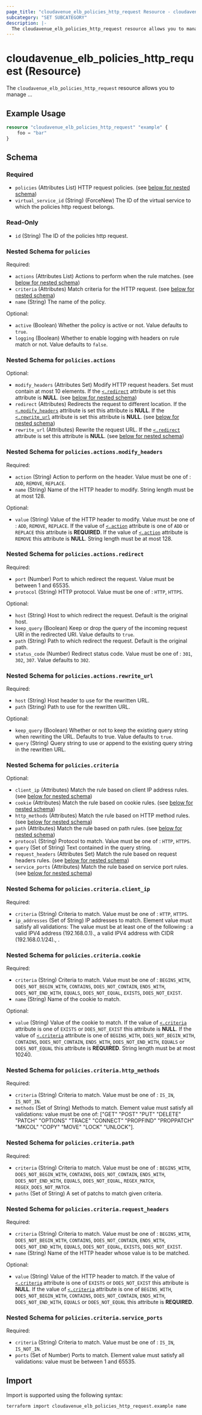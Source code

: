 ```yaml
---
page_title: "cloudavenue_elb_policies_http_request Resource - cloudavenue"
subcategory: "SET SUBCATEGORY"
description: |-
  The cloudavenue_elb_policies_http_request resource allows you to manage ...
---
```


# cloudavenue_elb_policies_http_request (Resource)

The `cloudavenue_elb_policies_http_request` resource allows you to manage ...

## Example Usage

```terraform
resource "cloudavenue_elb_policies_http_request" "example" {
    foo = "bar"
}
```

<!-- schema generated by tfplugindocs -->
## Schema

### Required

- `policies` (Attributes List) HTTP request policies. (see [below for nested schema](#nestedatt--policies))
- `virtual_service_id` (String) (ForceNew) The ID of the virtual service to which the policies http request belongs.

### Read-Only

- `id` (String) The ID of the policies http request.

<a id="nestedatt--policies"></a>
### Nested Schema for `policies`

Required:

- `actions` (Attributes List) Actions to perform when the rule matches. (see [below for nested schema](#nestedatt--policies--actions))
- `criteria` (Attributes) Match criteria for the HTTP request. (see [below for nested schema](#nestedatt--policies--criteria))
- `name` (String) The name of the policy.

Optional:

- `active` (Boolean) Whether the policy is active or not. Value defaults to `true`.
- `logging` (Boolean) Whether to enable logging with headers on rule match or not. Value defaults to `false`.

<a id="nestedatt--policies--actions"></a>
### Nested Schema for `policies.actions`

Optional:

- `modify_headers` (Attributes Set) Modify HTTP request headers. Set must contain at most 10 elements. If the [`<.redirect`](#<.redirect) attribute is set this attribute is **NULL**. (see [below for nested schema](#nestedatt--policies--actions--modify_headers))
- `redirect` (Attributes) Redirects the request to different location. If the [`<.modify_headers`](#<.modify_headers) attribute is set this attribute is **NULL**. If the [`<.rewrite_url`](#<.rewrite_url) attribute is set this attribute is **NULL**. (see [below for nested schema](#nestedatt--policies--actions--redirect))
- `rewrite_url` (Attributes) Rewrite the request URL. If the [`<.redirect`](#<.redirect) attribute is set this attribute is **NULL**. (see [below for nested schema](#nestedatt--policies--actions--rewrite_url))

<a id="nestedatt--policies--actions--modify_headers"></a>
### Nested Schema for `policies.actions.modify_headers`

Required:

- `action` (String) Action to perform on the header. Value must be one of : `ADD`, `REMOVE`, `REPLACE`.
- `name` (String) Name of the HTTP header to modify. String length must be at most 128.

Optional:

- `value` (String) Value of the HTTP header to modify. Value must be one of : `ADD`, `REMOVE`, `REPLACE`. If the value of [`<.action`](#<.action) attribute is one of `ADD` or `REPLACE` this attribute is **REQUIRED**. If the value of [`<.action`](#<.action) attribute is `REMOVE` this attribute is **NULL**. String length must be at most 128.


<a id="nestedatt--policies--actions--redirect"></a>
### Nested Schema for `policies.actions.redirect`

Required:

- `port` (Number) Port to which redirect the request. Value must be between 1 and 65535.
- `protocol` (String) HTTP protocol. Value must be one of : `HTTP`, `HTTPS`.

Optional:

- `host` (String) Host to which redirect the request. Default is the original host.
- `keep_query` (Boolean) Keep or drop the query of the incoming request URI in the redirected URI. Value defaults to `true`.
- `path` (String) Path to which redirect the request. Default is the original path.
- `status_code` (Number) Redirect status code. Value must be one of : `301`, `302`, `307`. Value defaults to `302`.


<a id="nestedatt--policies--actions--rewrite_url"></a>
### Nested Schema for `policies.actions.rewrite_url`

Required:

- `host` (String) Host header to use for the rewritten URL.
- `path` (String) Path to use for the rewritten URL.

Optional:

- `keep_query` (Boolean) Whether or not to keep the existing query string when rewriting the URL. Defaults to true. Value defaults to `true`.
- `query` (String) Query string to use or append to the existing query string in the rewritten URL.



<a id="nestedatt--policies--criteria"></a>
### Nested Schema for `policies.criteria`

Optional:

- `client_ip` (Attributes) Match the rule based on client IP address rules. (see [below for nested schema](#nestedatt--policies--criteria--client_ip))
- `cookie` (Attributes) Match the rule based on cookie rules. (see [below for nested schema](#nestedatt--policies--criteria--cookie))
- `http_methods` (Attributes) Match the rule based on HTTP method rules. (see [below for nested schema](#nestedatt--policies--criteria--http_methods))
- `path` (Attributes) Match the rule based on path rules. (see [below for nested schema](#nestedatt--policies--criteria--path))
- `protocol` (String) Protocol to match. Value must be one of : `HTTP`, `HTTPS`.
- `query` (Set of String) Text contained in the query string.
- `request_headers` (Attributes Set) Match the rule based on request headers rules. (see [below for nested schema](#nestedatt--policies--criteria--request_headers))
- `service_ports` (Attributes) Match the rule based on service port rules. (see [below for nested schema](#nestedatt--policies--criteria--service_ports))

<a id="nestedatt--policies--criteria--client_ip"></a>
### Nested Schema for `policies.criteria.client_ip`

Required:

- `criteria` (String) Criteria to match. Value must be one of : `HTTP`, `HTTPS`.
- `ip_addresses` (Set of String) IP addresses to match. Element value must satisfy all validations: The value must be at least one of the following :
a valid IPV4 address (192.168.0.1)., a valid IPV4 address with CIDR (192.168.0.1/24)., .


<a id="nestedatt--policies--criteria--cookie"></a>
### Nested Schema for `policies.criteria.cookie`

Required:

- `criteria` (String) Criteria to match. Value must be one of : `BEGINS_WITH`, `DOES_NOT_BEGIN_WITH`, `CONTAINS`, `DOES_NOT_CONTAIN`, `ENDS_WITH`, `DOES_NOT_END_WITH`, `EQUALS`, `DOES_NOT_EQUAL`, `EXISTS`, `DOES_NOT_EXIST`.
- `name` (String) Name of the cookie to match.

Optional:

- `value` (String) Value of the cookie to match. If the value of [`<.criteria`](#<.criteria) attribute is one of `EXISTS` or `DOES_NOT_EXIST` this attribute is **NULL**. If the value of [`<.criteria`](#<.criteria) attribute is one of `BEGINS_WITH`, `DOES_NOT_BEGIN_WITH`, `CONTAINS`, `DOES_NOT_CONTAIN`, `ENDS_WITH`, `DOES_NOT_END_WITH`, `EQUALS` or `DOES_NOT_EQUAL` this attribute is **REQUIRED**. String length must be at most 10240.


<a id="nestedatt--policies--criteria--http_methods"></a>
### Nested Schema for `policies.criteria.http_methods`

Required:

- `criteria` (String) Criteria to match. Value must be one of : `IS_IN`, `IS_NOT_IN`.
- `methods` (Set of String) Methods to match. Element value must satisfy all validations: value must be one of: ["GET" "POST" "PUT" "DELETE" "PATCH" "OPTIONS" "TRACE" "CONNECT" "PROPFIND" "PROPPATCH" "MKCOL" "COPY" "MOVE" "LOCK" "UNLOCK"].


<a id="nestedatt--policies--criteria--path"></a>
### Nested Schema for `policies.criteria.path`

Required:

- `criteria` (String) Criteria to match. Value must be one of : `BEGINS_WITH`, `DOES_NOT_BEGIN_WITH`, `CONTAINS`, `DOES_NOT_CONTAIN`, `ENDS_WITH`, `DOES_NOT_END_WITH`, `EQUALS`, `DOES_NOT_EQUAL`, `REGEX_MATCH`, `REGEX_DOES_NOT_MATCH`.
- `paths` (Set of String) A set of patchs to match given criteria.


<a id="nestedatt--policies--criteria--request_headers"></a>
### Nested Schema for `policies.criteria.request_headers`

Required:

- `criteria` (String) Criteria to match. Value must be one of : `BEGINS_WITH`, `DOES_NOT_BEGIN_WITH`, `CONTAINS`, `DOES_NOT_CONTAIN`, `ENDS_WITH`, `DOES_NOT_END_WITH`, `EQUALS`, `DOES_NOT_EQUAL`, `EXISTS`, `DOES_NOT_EXIST`.
- `name` (String) Name of the HTTP header whose value is to be matched.

Optional:

- `value` (String) Value of the HTTP header to match. If the value of [`<.criteria`](#<.criteria) attribute is one of `EXISTS` or `DOES_NOT_EXIST` this attribute is **NULL**. If the value of [`<.criteria`](#<.criteria) attribute is one of `BEGINS_WITH`, `DOES_NOT_BEGIN_WITH`, `CONTAINS`, `DOES_NOT_CONTAIN`, `ENDS_WITH`, `DOES_NOT_END_WITH`, `EQUALS` or `DOES_NOT_EQUAL` this attribute is **REQUIRED**.


<a id="nestedatt--policies--criteria--service_ports"></a>
### Nested Schema for `policies.criteria.service_ports`

Required:

- `criteria` (String) Criteria to match. Value must be one of : `IS_IN`, `IS_NOT_IN`.
- `ports` (Set of Number) Ports to match. Element value must satisfy all validations: value must be between 1 and 65535.

## Import

Import is supported using the following syntax:
```shell
terraform import cloudavenue_elb_policies_http_request.example name
```